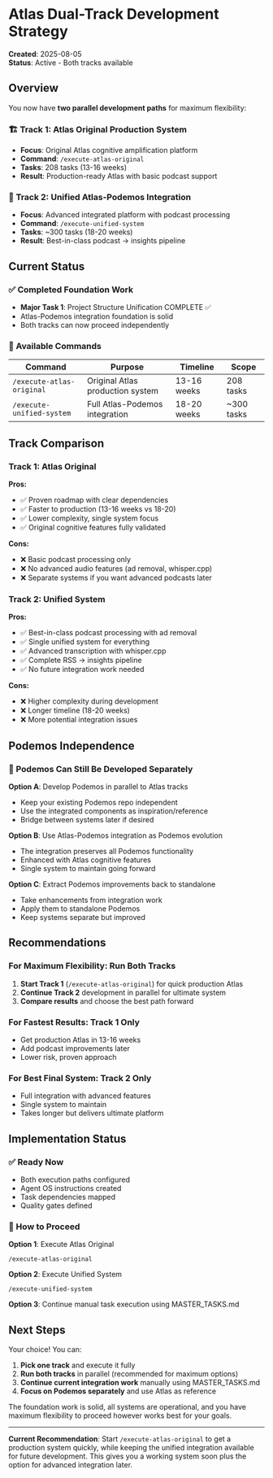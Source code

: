 # Atlas Dual-Track Development Strategy

**Created**: 2025-08-05  
**Status**: Active - Both tracks available

## Overview

You now have **two parallel development paths** for maximum flexibility:

### 🏗️ Track 1: Atlas Original Production System
- **Focus**: Original Atlas cognitive amplification platform
- **Command**: `/execute-atlas-original` 
- **Tasks**: 208 tasks (13-16 weeks)
- **Result**: Production-ready Atlas with basic podcast support

### 🚀 Track 2: Unified Atlas-Podemos Integration  
- **Focus**: Advanced integrated platform with podcast processing
- **Command**: `/execute-unified-system`
- **Tasks**: ~300 tasks (18-20 weeks)  
- **Result**: Best-in-class podcast → insights pipeline

## Current Status

### ✅ Completed Foundation Work
- **Major Task 1**: Project Structure Unification COMPLETE ✅
- Atlas-Podemos integration foundation is solid
- Both tracks can now proceed independently

### 🎯 Available Commands

| Command | Purpose | Timeline | Scope |
|---------|---------|----------|--------|
| `/execute-atlas-original` | Original Atlas production system | 13-16 weeks | 208 tasks |
| `/execute-unified-system` | Full Atlas-Podemos integration | 18-20 weeks | ~300 tasks |

## Track Comparison

### Track 1: Atlas Original
**Pros:**
- ✅ Proven roadmap with clear dependencies
- ✅ Faster to production (13-16 weeks vs 18-20)
- ✅ Lower complexity, single system focus
- ✅ Original cognitive features fully validated

**Cons:**
- ❌ Basic podcast processing only
- ❌ No advanced audio features (ad removal, whisper.cpp)
- ❌ Separate systems if you want advanced podcasts later

### Track 2: Unified System
**Pros:**
- ✅ Best-in-class podcast processing with ad removal
- ✅ Single unified system for everything
- ✅ Advanced transcription with whisper.cpp
- ✅ Complete RSS → insights pipeline
- ✅ No future integration work needed

**Cons:**
- ❌ Higher complexity during development
- ❌ Longer timeline (18-20 weeks)
- ❌ More potential integration issues

## Podemos Independence

### 🔄 Podemos Can Still Be Developed Separately

**Option A**: Develop Podemos in parallel to Atlas tracks
- Keep your existing Podemos repo independent
- Use the integrated components as inspiration/reference
- Bridge between systems later if desired

**Option B**: Use Atlas-Podemos integration as Podemos evolution
- The integration preserves all Podemos functionality
- Enhanced with Atlas cognitive features
- Single system to maintain going forward

**Option C**: Extract Podemos improvements back to standalone
- Take enhancements from integration work
- Apply them to standalone Podemos
- Keep systems separate but improved

## Recommendations

### For Maximum Flexibility: Run Both Tracks
1. **Start Track 1** (`/execute-atlas-original`) for quick production Atlas
2. **Continue Track 2** development in parallel for ultimate system
3. **Compare results** and choose the best path forward

### For Fastest Results: Track 1 Only
- Get production Atlas in 13-16 weeks
- Add podcast improvements later
- Lower risk, proven approach

### For Best Final System: Track 2 Only  
- Full integration with advanced features
- Single system to maintain
- Takes longer but delivers ultimate platform

## Implementation Status

### ✅ Ready Now
- Both execution paths configured
- Agent OS instructions created
- Task dependencies mapped
- Quality gates defined

### 🚀 How to Proceed

**Option 1**: Execute Atlas Original
```
/execute-atlas-original
```

**Option 2**: Execute Unified System  
```
/execute-unified-system
```

**Option 3**: Continue manual task execution using MASTER_TASKS.md

## Next Steps

Your choice! You can:

1. **Pick one track** and execute it fully
2. **Run both tracks** in parallel (recommended for maximum options)
3. **Continue current integration work** manually using MASTER_TASKS.md
4. **Focus on Podemos separately** and use Atlas as reference

The foundation work is solid, all systems are operational, and you have maximum flexibility to proceed however works best for your goals.

---

**Current Recommendation**: Start `/execute-atlas-original` to get a production system quickly, while keeping the unified integration available for future development. This gives you a working system soon plus the option for advanced integration later.